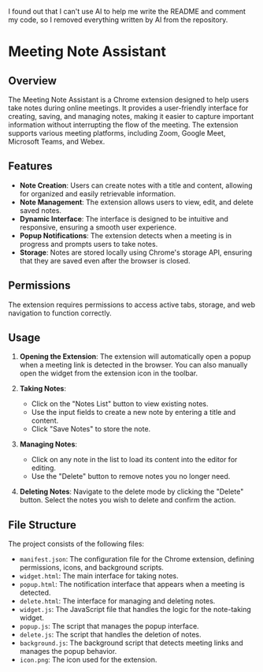 I found out that I can't use AI to help me write the README and comment my code, so I removed everything written by AI from the repository.  


# Meeting Note Assistant

## Overview

The Meeting Note Assistant is a Chrome extension designed to help users take notes during online meetings. It provides a user-friendly interface for creating, saving, and managing notes, making it easier to capture important information without interrupting the flow of the meeting. The extension supports various meeting platforms, including Zoom, Google Meet, Microsoft Teams, and Webex.

## Features

- **Note Creation**: Users can create notes with a title and content, allowing for organized and easily retrievable information.
- **Note Management**: The extension allows users to view, edit, and delete saved notes.
- **Dynamic Interface**: The interface is designed to be intuitive and responsive, ensuring a smooth user experience.
- **Popup Notifications**: The extension detects when a meeting is in progress and prompts users to take notes.
- **Storage**: Notes are stored locally using Chrome's storage API, ensuring that they are saved even after the browser is closed.


## Permissions  
The extension requires permissions to access active tabs, storage, and web navigation to function correctly.

## Usage

1. **Opening the Extension**: The extension will automatically open a popup when a meeting link is detected in the browser. You can also manually open the widget from the extension icon in the toolbar.

2. **Taking Notes**:
   - Click on the "Notes List" button to view existing notes.
   - Use the input fields to create a new note by entering a title and content.
   - Click "Save Notes" to store the note.

3. **Managing Notes**:
   - Click on any note in the list to load its content into the editor for editing.
   - Use the "Delete" button to remove notes you no longer need.

4. **Deleting Notes**: Navigate to the delete mode by clicking the "Delete" button. Select the notes you wish to delete and confirm the action.

## File Structure

The project consists of the following files:

- `manifest.json`: The configuration file for the Chrome extension, defining permissions, icons, and background scripts.
- `widget.html`: The main interface for taking notes.
- `popup.html`: The notification interface that appears when a meeting is detected.
- `delete.html`: The interface for managing and deleting notes.
- `widget.js`: The JavaScript file that handles the logic for the note-taking widget.
- `popup.js`: The script that manages the popup interface.
- `delete.js`: The script that handles the deletion of notes.
- `background.js`: The background script that detects meeting links and manages the popup behavior.
- `icon.png`: The icon used for the extension.

